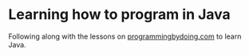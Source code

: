 Learning how to program in Java
===============

Following along with the lessons on [programmingbydoing.com](http://programmingbydoing.com/) to learn Java.
